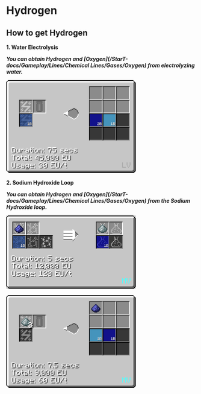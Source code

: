 # Hydrogen

## How to get Hydrogen

**1. Water Electrolysis**

***You can obtain Hydrogen and [Oxygen](/StarT-docs/Gameplay/Lines/Chemical Lines/Gases/Oxygen) from electrolyzing water.***

![H](H_img/electrolyzer_water_electrolysis.png)

**2. Sodium Hydroxide Loop**

***You can obtain Hydrogen and [Oxygen](/StarT-docs/Gameplay/Lines/Chemical Lines/Gases/Oxygen) from the Sodium Hydroxide loop.***

![H](H_img/chem_reactor_sodium_hydroxide_and_hydrogen.png)

![H](H_img/electrolyzer_sodium_hydroxide_electrolysis.png)
